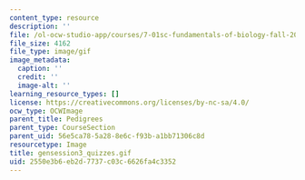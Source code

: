 ```yaml
---
content_type: resource
description: ''
file: /ol-ocw-studio-app/courses/7-01sc-fundamentals-of-biology-fall-2011/2550e3b6eb2d7737c03c6626fa4c3352_gensession3_quizzes.gif
file_size: 4162
file_type: image/gif
image_metadata:
  caption: ''
  credit: ''
  image-alt: ''
learning_resource_types: []
license: https://creativecommons.org/licenses/by-nc-sa/4.0/
ocw_type: OCWImage
parent_title: Pedigrees
parent_type: CourseSection
parent_uid: 56e5ca78-5a28-8e6c-f93b-a1bb71306c8d
resourcetype: Image
title: gensession3_quizzes.gif
uid: 2550e3b6-eb2d-7737-c03c-6626fa4c3352
---
```

